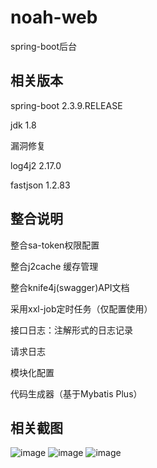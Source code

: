 # noah-web
spring-boot后台

## 相关版本
spring-boot  2.3.9.RELEASE

jdk 1.8

漏洞修复

log4j2 2.17.0

fastjson 1.2.83

## 整合说明
整合sa-token权限配置

整合j2cache 缓存管理

整合knife4j(swagger)API文档

采用xxl-job定时任务（仅配置使用）

接口日志：注解形式的日志记录

请求日志

模块化配置

代码生成器（基于Mybatis Plus）

## 相关截图
![image](https://user-images.githubusercontent.com/49887877/173273551-11bd61a7-1a0a-4c62-b272-4cc8b1d5c58e.png)
![image](https://user-images.githubusercontent.com/49887877/173273636-a3358699-8fd7-4be0-b5f4-88121acf97a8.png)
![image](https://user-images.githubusercontent.com/49887877/175813098-15d6350c-90be-49d3-83c2-fa161addbe7f.png)

